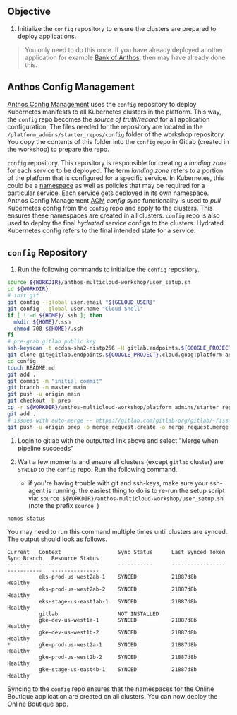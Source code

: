 ## Objective

1. Initialize the `config` repository to ensure the clusters are prepared to deploy applications. 
> You only need to do this once. If you have already deployed another application for example [Bank of Anthos](/platform_admins/docs/multicluster-cd-bank-of-anthos.md), then may have already done this.

## Anthos Config Management

[Anthos Config Management](https://cloud.google.com/anthos/config-management) uses the `config` repository to deploy Kubernetes manifests to all Kubernetes clusters in the platform. This way, the `config` repo becomes the _source of truth/record_ for all application configuration. The files needed for the repository are located in the `/platform_admins/starter_repos/config` folder of the workshop repository. You copy the contents of this folder into the `config` repo in Gitlab (created in the workshop) to prepare the repo.

`config` repository. This repository is responsible for creating a _landing zone_ for each service to be deployed. The term _landing zone_ refers to a portion of the platform that is configured for a specific service. In Kubernetes, this could be a [namespace](https://kubernetes.io/docs/concepts/overview/working-with-objects/namespaces/) as well as policies that may be required for a particular service. Each service gets deployed in its own namespace. Anthos Config Management [ACM](https://cloud.google.com/anthos/config-management) _config sync_ functionality is used to _pull_ Kubernetes config from the `config` repo and apply to the clusters. This ensures these namespaces are created in all clusters. `config` repo is also used to deploy the final _hydrated_ service configs to the clusters. Hydrated Kubernetes config refers to the final intended state for a service.

## `config` Repository

1. Run the following commands to initialize the `config` repository.

```bash
source ${WORKDIR}/anthos-multicloud-workshop/user_setup.sh
cd ${WORKDIR}
# init git
git config --global user.email "${GCLOUD_USER}"
git config --global user.name "Cloud Shell"
if [ ! -d ${HOME}/.ssh ]; then
  mkdir ${HOME}/.ssh
  chmod 700 ${HOME}/.ssh
fi
# pre-grab gitlab public key
ssh-keyscan -t ecdsa-sha2-nistp256 -H gitlab.endpoints.${GOOGLE_PROJECT}.cloud.goog >> ~/.ssh/known_hosts
git clone git@gitlab.endpoints.${GOOGLE_PROJECT}.cloud.goog:platform-admins/config.git
cd config
touch README.md
git add .
git commit -m "initial commit"
git branch -m master main
git push -u origin main
git checkout -b prep
cp -r ${WORKDIR}/anthos-multicloud-workshop/platform_admins/starter_repos/config/. .
git add .
# issues with auto-merge -- https://gitlab.com/gitlab-org/gitlab/-/issues/260311
git push -u origin prep -o merge_request.create -o merge_request.merge_when_pipeline_succeeds -o merge_request.target=main 
```

1. Login to gitlab with the outputted link above and select "Merge when pipeline succeeds"

1. Wait a few moments and ensure all clusters (except `gitlab` cluster) are `SYNCED` to the `config` repo. Run the following command.

   - if you're having trouble with git and ssh-keys, make sure your ssh-agent is running. the easiest thing to do is to re-run the setup script via: `source ${WORKDIR}/anthos-multicloud-workshop/user_setup.sh` (note the prefix `source `)
   
```bash
nomos status
```

You may need to run this command multiple times until clusters are synced. The output should look as follows.

```
Current   Context                  Sync Status      Last Synced Token   Sync Branch   Resource Status
-------   -------                  -----------      -----------------   -----------   ---------------
          eks-prod-us-west2ab-1    SYNCED           21887d8b                          Healthy
          eks-prod-us-west2ab-2    SYNCED           21887d8b                          Healthy
          eks-stage-us-east1ab-1   SYNCED           21887d8b                          Healthy
          gitlab                   NOT INSTALLED
          gke-dev-us-west1a-1      SYNCED           21887d8b                          Healthy
          gke-dev-us-west1b-2      SYNCED           21887d8b                          Healthy
*         gke-prod-us-west2a-1     SYNCED           21887d8b                          Healthy
          gke-prod-us-west2b-2     SYNCED           21887d8b                          Healthy
          gke-stage-us-east4b-1    SYNCED           21887d8b                          Healthy
```

Syncing to the `config` repo ensures that the namespaces for the Online Boutique application are created on all clusters. You can now deploy the Online Boutique app.